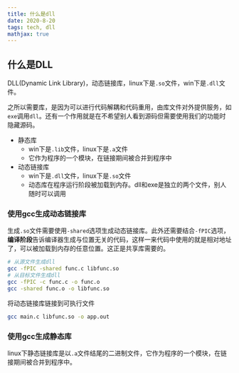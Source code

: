 ```yaml
---
title: 什么是dll
date: 2020-8-20
tags: tech, dll
mathjax: true
---
```


## 什么是DLL

DLL(Dynamic Link Library)，动态链接库，linux下是`.so`文件，win下是`.dll`文件。

之所以需要库，是因为可以进行代码解耦和代码重用，由库文件对外提供服务，如`exe`调用`dll`。还有一个作用就是在不希望别人看到源码但需要使用我们的功能时隐藏源码。

- 静态库
    * win下是`.lib`文件，linux下是`.a`文件
    * 它作为程序的一个模块，在链接期间被合并到程序中
- 动态链接库
    * win下是`.dll`文件，linux下是`.so`文件
    * 动态库在程序运行阶段被加载到内存。dll和exe是独立的两个文件，别人随时可以调用


### 使用gcc生成动态链接库

生成`.so`文件需要使用`-shared`选项生成动态链接库。此外还需要结合`-fPIC`选项，**编译阶段**告诉编译器生成与位置无关的代码，这样一来代码中使用的就是相对地址了，可以被加载到内存的任意位置。这正是共享库需要的。

```sh
# 从源文件生成dll
gcc -fPIC -shared func.c libfunc.so
# 从目标文件生成dll
gcc -fPIC -c func.c -o func.o
gcc -shared func.o -o libfunc.so
```

将动态链接库链接到可执行文件

```sh
gcc main.c libfunc.so -o app.out
```


### 使用gcc生成静态库

linux下静态链接库是以`.a`文件结尾的二进制文件，它作为程序的一个模块，在链接期间被合并到程序中。


